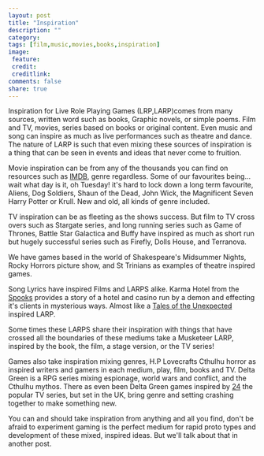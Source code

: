 ```yaml
---
layout: post
title: "Inspiration"
description: ""
category:
tags: [film,music,movies,books,inspiration]
image:
 feature:
 credit:
 creditlink:
comments: false
share: true
---
```

Inspiration for Live Role Playing Games (LRP,LARP)comes from many sources, written word such as books, Graphic novels, or simple poems. Film and TV, movies, series based on books or original content. Even music and song can inspire as much as live performances such as theatre and dance.
The nature of LARP is such that even mixing these sources of inspiration is a thing that can be seen in events and ideas that never come to fruition.

Movie inspiration can be from any of the thousands you can find on resources such as [IMDB](http://imdb.com), genre regardless. Some of our favourites being... wait what day is it, oh Tuesday! it's hard to lock down a long term favourite, Aliens, Dog Soldiers, Shaun of the Dead, John Wick, the Magnificent Seven Harry Potter or Krull. New and old, all kinds of genre included.

TV inspiration can be as fleeting as the shows success. But film to TV cross overs such as Stargate series, and long running series such as Game of Thrones, Battle Star Galactica and Buffy have inspired as much as short run but hugely successful series such as Firefly, Dolls House, and Terranova.

We have games based in the world of Shakespeare's Midsummer Nights, Rocky Horrors picture show, and St Trinians as examples of theatre inspired games.

Song Lyrics have inspired Films and LARPS alike. Karma Hotel from the [Spooks]() provides a story of a hotel and casino run by a demon and effecting it's clients in mysterious ways. Almost like a [Tales of the Unexpected]() inspired LARP.  

Some times these LARPS share their inspiration with things that have crossed all the boundaries of these mediums take a Musketeer LARP, inspired by the book, the film, a stage version, or the TV series!  

Games also take inspiration mixing genres, H.P Lovecrafts Cthulhu horror as inspired writers and gamers in each medium, play, film, books and TV. Delta Green is a RPG series mixing espionage, world wars and conflict, and the Cthulhu mythos. There as even been Delta Green games inspired by [24]() the popular TV series, but set in the UK, bring genre and setting crashing together to make something new.

You can and should take inspiration from anything and all you find, don't be afraid to experiment gaming is the perfect medium for rapid proto types and development of these mixed, inspired ideas. But we'll talk about that in another post.
